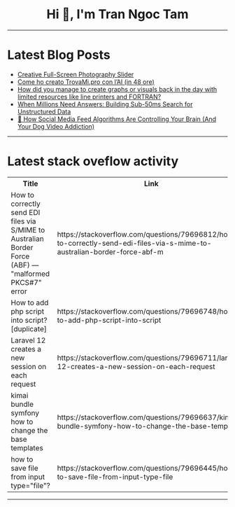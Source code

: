 <h1 align="center">Hi 👋, I'm Tran Ngoc Tam</h1>

---

# Latest Blog Posts 
<!-- BLOG-POST-LIST:START -->
- [Creative Full-Screen Photography Slider](https://dev.to/creative_salahu/creative-full-screen-photography-slider-3155)
- [Come ho creato TrovaMi.pro con l’AI &lpar;in 48 ore&rpar;](https://dev.to/drilonhametaj25/come-ho-creato-trovamipro-con-lai-in-48-ore-kbo)
- [How did you manage to create graphs or visuals back in the day with limited resources like line printers and FORTRAN?](https://dev.to/adityabhuyan/how-did-you-manage-to-create-graphs-or-visuals-back-in-the-day-with-limited-resources-like-line-3ole)
- [When Millions Need Answers: Building Sub-50ms Search for Unstructured Data](https://dev.to/schiffer_kate_18420bf9766/when-millions-need-answers-building-sub-50ms-search-for-unstructured-data-3p2k)
- [📱 How Social Media Feed Algorithms Are Controlling Your Brain &lpar;And Your Dog Video Addiction&rpar;](https://dev.to/hmzas/how-social-media-feed-algorithms-are-controlling-your-brain-and-your-dog-video-addiction-bko)
<!-- BLOG-POST-LIST:END -->

---

# Latest stack oveflow activity
<table>
  <tr><th>Title</th><th>Link</th></tr>
  <!-- STACKOVERFLOW:START --><tr><td>How to correctly send EDI files via S/MIME to Australian Border Force &lpar;ABF&rpar; — &quot;malformed PKCS#7&quot; error</td><td>https://stackoverflow.com/questions/79696812/how-to-correctly-send-edi-files-via-s-mime-to-australian-border-force-abf-m</td></tr><tr><td>How to add php script into script? [duplicate]</td><td>https://stackoverflow.com/questions/79696748/how-to-add-php-script-into-script</td></tr><tr><td>Laravel 12 creates a new session on each request</td><td>https://stackoverflow.com/questions/79696711/laravel-12-creates-a-new-session-on-each-request</td></tr><tr><td>kimai bundle symfony how to change the base templates</td><td>https://stackoverflow.com/questions/79696637/kimai-bundle-symfony-how-to-change-the-base-templates</td></tr><tr><td>how to save file from input type=&quot;file&quot;?</td><td>https://stackoverflow.com/questions/79696445/how-to-save-file-from-input-type-file</td></tr><!-- STACKOVERFLOW:END -->
</table>

---


